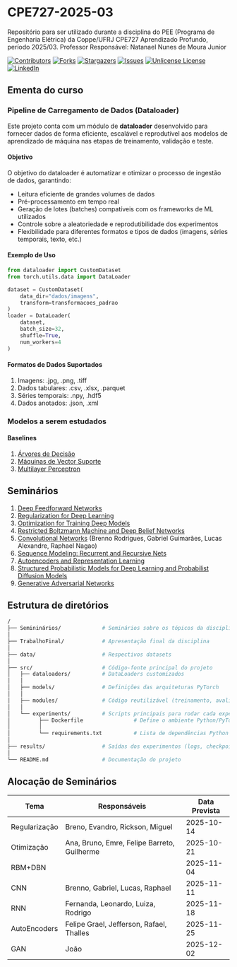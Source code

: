 # CPE727-2025-03
Repositório para ser utilizado durante a disciplina do PEE (Programa de Engenharia Elétrica) da Coppe/UFRJ CPE727 Aprendizado Profundo, período 2025/03. Professor Responsável: Natanael Nunes de Moura Junior

<!-- PROJECT SHIELDS -->
<!--
*** I'm using markdown "reference style" links for readability.
*** Reference links are enclosed in brackets [ ] instead of parentheses ( ).
*** See the bottom of this document for the declaration of the reference variables
*** for contributors-url, forks-url, etc. This is an optional, concise syntax you may use.
*** https://www.markdownguide.org/basic-syntax/#reference-style-links
-->
[![Contributors][contributors-shield]][contributors-url]
[![Forks][forks-shield]][forks-url]
[![Stargazers][stars-shield]][stars-url]
[![Issues][issues-shield]][issues-url]
[![Unlicense License][license-shield]][license-url]
[![LinkedIn][linkedin-shield]][linkedin-url]


<!-- MARKDOWN LINKS & IMAGES -->
<!-- https://www.markdownguide.org/basic-syntax/#reference-style-links -->
[contributors-shield]: https://img.shields.io/github/contributors/natmourajr/CPE727-2025-03.svg?style=for-the-badge
[contributors-url]: https://github.com/natmourajr/CPE727-2025-03/graphs/contributors
[forks-shield]: https://img.shields.io/github/forks/natmourajr/CPE727-2025-03.svg?style=for-the-badge
[forks-url]: https://github.com/natmourajr/CPE727-2025-03/network/members
[stars-shield]: https://img.shields.io/github/stars/natmourajr/CPE727-2025-03.svg?style=for-the-badge
[stars-url]: https://github.com/natmourajr/CPE727-2025-03/stargazers
[issues-shield]: https://img.shields.io/github/issues/natmourajr/CPE727-2025-03.svg?style=for-the-badge
[issues-url]: https://github.com/natmourajr/CPE727-2025-03/issues
[license-shield]: https://img.shields.io/github/license/natmourajr/CPE727-2025-03.svg?style=for-the-badge
[license-url]: https://github.com/natmourajr/CPE727-2025-03/blob/master/LICENSE.txt
[linkedin-shield]: https://img.shields.io/badge/-LinkedIn-black.svg?style=for-the-badge&logo=linkedin&colorB=555
[linkedin-url]: www.linkedin.com/in/natanael-moura-junior-425a3294


## Ementa do curso

### Pipeline de Carregamento de Dados (Dataloader)

Este projeto conta com um módulo de **dataloader** desenvolvido para fornecer dados de forma eficiente, escalável e reprodutível aos modelos de aprendizado de máquina nas etapas de treinamento, validação e teste.

#### Objetivo

O objetivo do dataloader é automatizar e otimizar o processo de ingestão de dados, garantindo:
- Leitura eficiente de grandes volumes de dados
- Pré-processamento em tempo real
- Geração de lotes (batches) compatíveis com os frameworks de ML utilizados
- Controle sobre a aleatoriedade e reprodutibilidade dos experimentos
- Flexibilidade para diferentes formatos e tipos de dados (imagens, séries temporais, texto, etc.)

#### Exemplo de Uso

```python
from dataloader import CustomDataset
from torch.utils.data import DataLoader

dataset = CustomDataset(
    data_dir="dados/imagens",
    transform=transformacoes_padrao
)
loader = DataLoader(
    dataset,
    batch_size=32,
    shuffle=True,
    num_workers=4
)
```
#### Formatos de Dados Suportados
1. Imagens: .jpg, .png, .tiff
2. Dados tabulares: .csv, .xlsx, .parquet
3. Séries temporais: .npy, .hdf5
4. Dados anotados: .json, .xml


### Modelos a serem estudados

#### Baselines
1. [Árvores de Decisão](https://scikit-learn.org/stable/modules/tree.html)
2. [Máquinas de Vector Suporte](https://scikit-learn.org/stable/modules/svm.html)
3. [Multilayer Perceptron](https://pytorch.org/)

## Seminários

1. [Deep Feedforward Networks](https://github.com/natmourajr/CPE727-2025-03/tree/b90a4f003da77668480529911ec03df1c1c3891e/Seminarios/1%20-%20DeepNN)
2. [Regularization for Deep Learning](https://github.com/natmourajr/CPE727-2025-03/tree/b90a4f003da77668480529911ec03df1c1c3891e/Seminarios/2%20-%20Regularization)
3. [Optimization for Training Deep Models](https://github.com/natmourajr/CPE727-2025-03/tree/b90a4f003da77668480529911ec03df1c1c3891e/Seminarios/3%20-%20Optimization)
4. [Restricted Boltzmann Machine and Deep Belief Networks](https://github.com/natmourajr/CPE727-2025-03/tree/b90a4f003da77668480529911ec03df1c1c3891e/Seminarios/4%20-%20RBM)
5. [Convolutional Networks](https://github.com/natmourajr/CPE727-2025-03/tree/131c2798fab077d985cd4eb8965632ec57d4a12e/Seminarios/5%20-%20CNN) (Brenno Rodrigues, Gabriel Guimarães, Lucas Alexandre, Raphael Nagao)
6. [Sequence Modeling: Recurrent and Recursive Nets](https://github.com/natmourajr/CPE727-2025-03/tree/131c2798fab077d985cd4eb8965632ec57d4a12e/Seminarios/6%20-%20RNN)
7. [Autoencoders and Representation Learning](https://github.com/natmourajr/CPE727-2025-03/tree/131c2798fab077d985cd4eb8965632ec57d4a12e/Seminarios/7%20-%20AE)
8. [Structured Probabilistic Models for Deep Learning and Probabilist Diffusion Models](https://github.com/natmourajr/CPE727-2025-03/tree/131c2798fab077d985cd4eb8965632ec57d4a12e/Seminarios/8%20-%20DPDM)
9. [Generative Adversarial Networks](https://github.com/natmourajr/CPE727-2025-03/tree/131c2798fab077d985cd4eb8965632ec57d4a12e/Seminarios/9%20-%20GAN)


## Estrutura de diretórios

```Bash
/
├── Semininários/             # Seminários sobre os tópicos da disciplina  
│
├── TrabalhoFinal/            # Apresentação final da disciplina
│
├── data/                     # Respectivos datasets	
│
├── src/                      # Código-fonte principal do projeto
│   ├── dataloaders/          # DataLoaders customizados
│   │
│   ├── models/               # Definições das arquiteturas PyTorch
│   │
│   ├── modules/              # Código reutilizável (treinamento, avaliação, otimização, regularização)
│   │
│   └── experiments/          # Scripts principais para rodar cada experimento
│    	  ├── Dockerfile                # Define o ambiente Python/PyTorch/CUDA
│		  │
│		  └── requirements.txt          # Lista de dependências Python
│
├── results/                  # Saídas dos experimentos (logs, checkpoints, métricas)
│
└── README.md                 # Documentação do projeto
```

## Alocação de Seminários

| Tema | Responsáveis | Data Prevista |
|----|----|----|
| Regularização | Breno, Evandro, Rickson, Miguel | 2025-10-14 |
| Otimização | Ana, Bruno, Emre, Felipe Barreto, Guilherme | 2025-10-21 |
| RBM+DBN |  | 2025-11-04 |
| CNN | Brenno, Gabriel, Lucas, Raphael | 2025-11-11 |
| RNN | Fernanda, Leonardo, Luiza, Rodrigo | 2025-11-18 |
| AutoEncoders | Felipe Grael, Jefferson, Rafael, Thalles | 2025-11-25 |
| GAN | João | 2025-12-02 |

